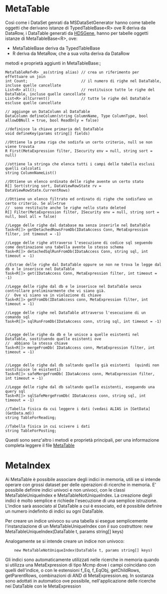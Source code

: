 ﻿# MetaTable

Così come i DataSet genrati da MSDataSetGenerator hanno come tabelle oggetti che derivano istanze di TypedTableBase\<R\> ove R deriva da DataRow, i DataTable generati da [HDSGene](HDSGene.rm), hanno per tabelle oggetti istanze di MetaTableBase\<R\>, ove: 
- MetaTableBase deriva da TypedTableBase
- R deriva da MetaRow, che a sua volta deriva da DataRow


metodi e proprietà aggiunti in MetaTableBase:;

	MetaTableRef<R> _as(string alias) // crea un riferimento per effettuare un join
	int Count;	                      // il numero di righe nel DataTable, incluse quelle cancellate
	List<R> all();                    // restituisce tutte le righe del DataTable, incluse quelle cancellate
	List<R> allCurrent()              // tutte le righe del DataTable escluse quelle cancellate

	// aggiunge un DataColumn al DataTable
	DataColumn defineColumn(string ColumnName, Type ColumnType, bool allowDBNull = true, bool ReadOnly = false)

	//definisce la chiave primaria del DataTable
	void defineKey(params string[] fields)

	//Ottiene la prima riga che sodisfa un certo criterio, null se non viene trovata
	R First(MetaExpression filter, ISecurity env = null, string sort = null)

	//ottiene la stringa che elenca tutti i campi delle tabella esclusi quelli calcolati 
	string ColumnNameList()

	//Ottiene un elenco ordinato delle righe avente un certo stato
	R[] Sort(string sort, DataViewRowState rv = DataViewRowState.CurrentRows)

	//Ottiene un elenco filtrato ed ordinato di righe che sodisfano un certo criterio. Se all=true
	//  sono restituite anche le righe nello stato deleted 
	R[] Filter(MetaExpression filter, ISecurity env = null, string sort = null, bool all = false) 

	//Legge delle righe dal database ma senza inserirle nel DataTable
	Task<R[]> getDetachedRowsFromDb(IDataAccess Conn, MetaExpression filter, int timeout = -1)

	//Legge delle righe attraverso l'esecuzione di codice sql seguendo come destinazione una tabella avente lo stesso schema
	Task<R[]> detachedSqlRunFromDb(IDataAccess Conn, string sql, int timeout = -1)

	//Estrae delle righe dal DataTable oppure se non ne trova le legge dal db e le inserisce nel DataTable
	Task<R[]> get(IDataAccess Conn, MetaExpression filter, int timeout = -1)

	//Legge delle righe dal db e le inserisce nel DataTable senza controllare preliminarmente che vi siano già.
	//  Ove vi siano va in violazione di chiave
	Task<R[]> getFromDb(IDataAccess conn, MetaExpression filter, int timeout = -1)

	//Legge delle righe nel DataTable attraverso l'esecuzione di un comando sql
	Task<R[]> sqlRunFromDb(IDataAccess conn, string sql, int timeout = -1)


	//Legge delle righe da db e le unisce a quelle esistenti nel DataTable, sostituendo quelle esistenti ove 
	//  abbiano la stessa chiave
	Task<R[]> mergeFromDb( IDataAccess conn, MetaExpression filter, int timeout = -1)


	//Legge delle righe dal db saltando quelle già esistenti  (quindi non sostituisce le esistenti)
	Task<R[]> safeMergeFromDb( IDataAccess conn, MetaExpression filter, int timeout = -1)

	//Legge delle righe dal db saltando quelle esistenti, eseguendo una query sql
	Task<R[]> sqlSafeMergeFromDb( IDataAccess conn, string sql, int timeout = -1)

	//Tabella fisica da cui leggere i dati (vedasi ALIAS in [GetData](GetData.md))
	string TableForReading;

	//Tabella fisica in cui scivere i dati 
	string TableForPosting;


Questi sono senz'altro i metodi e proprietà principali, per una informazione completa leggere il file [MetaTable](mdl\MetaTable.cs)


# MetaIndex
Ai MetaTable è possibile associare degli indici in memoria, utili se si intende operare con grossi dataset per delle operazioni di ricerche in memoria.
E' possibile definire indici univoci e non univoci, con le classi MetaTableUniqueIndex e MetaTableNotUniqueIndex.
La creazione degli indici è molto semplice e richiede l'esecuzione di una semplice istruzione. L'indice sarà associato al DataTable a cui è essociato, ed è possibile definire un numero indefinito di indici su ogni DataTable.


Per creare un indice univoco su una tabella si esegue semplicemente l'instanziazione di un MetaTableUniqueIndex con il suo costruttore:
		new MetaTableUniqueIndex(DataTable t, params string[] keys) 

Analogamente se si intende creare un indice non univoco:

		new MetaTableNotUniqueIndex(DataTable t, params string[] keys) 

Gli indici sono automaticamente utilizzati nelle ricerche in memoria quando si utilizza una MetaExpression di tipo Mcmp dove i campi coincidano con quelli dell'indice, o con le estensioni f_Eq, f_EqObj, getChildRows, getParentRows, combinazioni di AND di MetaExpression.eq. In sostanza sono adottati in automatico ove possibile, nell'applicazione delle ricerche nei DataTable con le MetaExpression



